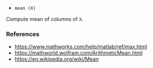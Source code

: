 * `mean (X)`

Compute mean of columns of `X`.

### References

* https://www.mathworks.com/help/matlab/ref/max.html
* https://mathworld.wolfram.com/ArithmeticMean.html
* https://en.wikipedia.org/wiki/Mean
